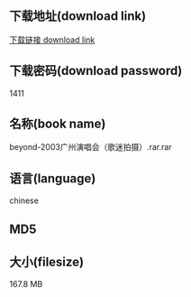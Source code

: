## 下载地址(download link)
[下载链接 download link](https://voluble-croquembouche-d321dc.netlify.app/?s=beyond-2003%E5%B9%BF%E5%B7%9E%E6%BC%94%E5%94%B1%E4%BC%9A%EF%BC%88%E6%AD%8C%E8%BF%B7%E6%8B%8D%E6%91%84%EF%BC%89.rar)

## 下载密码(download password)
1411

## 名称(book name)
beyond-2003广州演唱会（歌迷拍摄）.rar.rar

## 语言(language)
chinese

## MD5


## 大小(filesize)
167.8 MB
